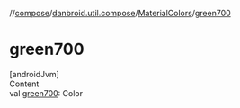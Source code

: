 //[compose](../../../index.md)/[danbroid.util.compose](../index.md)/[MaterialColors](index.md)/[green700](green700.md)



# green700  
[androidJvm]  
Content  
val [green700](green700.md): Color  



